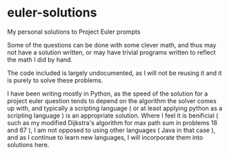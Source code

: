 # euler-solutions
My personal solutions to Project Euler prompts

Some of the questions can be done with some clever math, and thus may not have a solution written, or may have trivial programs written to reflect the math I did by hand.

The code included is largely undocumented, as I will not be reusing it and it is purely to solve these problems.

I have been writing mostly in Python, as the speed of the solution for a project euler question tends to depend on the algorithm the solver comes up with, and typically a scripting language ( or at least applying python as a scripting language ) is an appropriate solution.  Where I feel it is benificial ( such as my modified Dijkstra's algorithm for max path sum in problems 18 and 67 ), I am not opposed to using other languages ( Java in that case ), and as I continue to learn new languages, I will incorporate them into solutions here.
